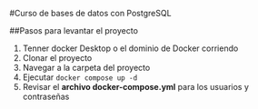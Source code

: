 #Curso de bases de datos con PostgreSQL

##Pasos para levantar el proyecto

1. Tenner docker Desktop o el dominio de Docker corriendo
2. Clonar el proyecto
3. Navegar a la carpeta del proyecto
4. Ejecutar ```docker compose up -d```
5. Revisar el **archivo docker-compose.yml** para los usuarios y contraseñas
